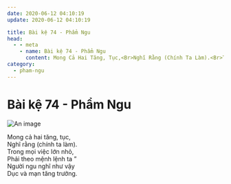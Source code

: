 ```yaml
---
date: 2020-06-12 04:10:19
update: 2020-06-12 04:10:19

title: Bài kệ 74 - Phẩm Ngu
head:
  - - meta
    - name: Bài kệ 74 - Phẩm Ngu
      content: Mong Cả Hai Tăng, Tục,<Br>Nghĩ Rằng (Chính Ta Làm).<Br>Trong Mọi Việc Lớn Nhỏ,<Br>Phải Theo Mệnh Lệnh Ta ”<Br>Người Ngu Nghĩ Như Vậy<Br>Dục Và Mạn Tăng Trưởng.<Br>
category:
  - pham-ngu
---
```


# Bài kệ 74 - Phẩm Ngu

![An image](/img/pham-ngu/pham-ngu-074.jpg)

Mong cả hai tăng, tục,<br>Nghĩ rằng (chính ta làm).<br>Trong mọi việc lớn nhỏ,<br>Phải theo mệnh lệnh ta ”<br>Người ngu nghĩ như vậy<br>Dục và mạn tăng trưởng.<br>

